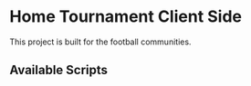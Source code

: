 # Home Tournament Client Side

This project is built for the football communities.

## Available Scripts
